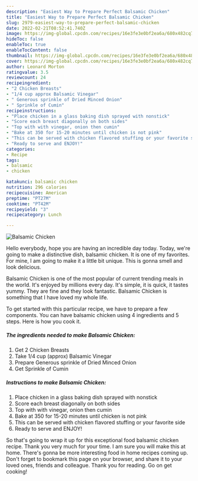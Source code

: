 ```yaml
---
description: "Easiest Way to Prepare Perfect Balsamic Chicken"
title: "Easiest Way to Prepare Perfect Balsamic Chicken"
slug: 2979-easiest-way-to-prepare-perfect-balsamic-chicken
date: 2022-02-21T08:52:41.740Z
image: https://img-global.cpcdn.com/recipes/16e3fe3e0bf2ea6a/680x482cq70/balsamic-chicken-recipe-main-photo.jpg
hideToc: false
enableToc: true
enableTocContent: false
thumbnail: https://img-global.cpcdn.com/recipes/16e3fe3e0bf2ea6a/680x482cq70/balsamic-chicken-recipe-main-photo.jpg
cover: https://img-global.cpcdn.com/recipes/16e3fe3e0bf2ea6a/680x482cq70/balsamic-chicken-recipe-main-photo.jpg
author: Leonard Morton
ratingvalue: 3.5
reviewcount: 24
recipeingredient:
- "2 Chicken Breasts"
- "1/4 cup approx Balsamic Vinegar"
- " Generous sprinkle of Dried Minced Onion"
- " Sprinkle of Cumin"
recipeinstructions:
- "Place chicken in a glass baking dish sprayed with nonstick"
- "Score each breast diagonally on both sides"
- "Top with with vinegar, onion then cumin"
- "Bake at 350 for 15-20 minutes until chicken is not pink"
- "This can be served with chicken flavored stuffing or your favorite side"
- "Ready to serve and ENJOY!"
categories:
- Recipe
tags:
- balsamic
- chicken

katakunci: balsamic chicken 
nutrition: 296 calories
recipecuisine: American
preptime: "PT27M"
cooktime: "PT42M"
recipeyield: "3"
recipecategory: Lunch

---
```



![Balsamic Chicken](https://img-global.cpcdn.com/recipes/16e3fe3e0bf2ea6a/680x482cq70/balsamic-chicken-recipe-main-photo.jpg)

Hello everybody, hope you are having an incredible day today. Today, we're going to make a distinctive dish, balsamic chicken. It is one of my favorites. For mine, I am going to make it a little bit unique. This is gonna smell and look delicious.

Balsamic Chicken is one of the most popular of current trending meals in the world. It's enjoyed by millions every day. It's simple, it is quick, it tastes yummy. They are fine and they look fantastic. Balsamic Chicken is something that I have loved my whole life.




To get started with this particular recipe, we have to prepare a few components. You can have balsamic chicken using 4 ingredients and 5 steps. Here is how you cook it.

<!--inarticleads1-->

##### The ingredients needed to make Balsamic Chicken:

1. Get 2 Chicken Breasts
1. Take 1/4 cup (approx) Balsamic Vinegar
1. Prepare  Generous sprinkle of Dried Minced Onion
1. Get  Sprinkle of Cumin




<!--inarticleads2-->

##### Instructions to make Balsamic Chicken:

1. Place chicken in a glass baking dish sprayed with nonstick
1. Score each breast diagonally on both sides
1. Top with with vinegar, onion then cumin
1. Bake at 350 for 15-20 minutes until chicken is not pink
1. This can be served with chicken flavored stuffing or your favorite side
1. Ready to serve and ENJOY!



So that's going to wrap it up for this exceptional food balsamic chicken recipe. Thank you very much for your time. I am sure you will make this at home. There's gonna be more interesting food in home recipes coming up. Don't forget to bookmark this page on your browser, and share it to your loved ones, friends and colleague. Thank you for reading. Go on get cooking!
